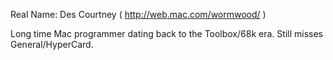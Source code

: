 Real Name: Des Courtney ( http://web.mac.com/wormwood/ )

Long time Mac programmer dating back to the Toolbox/68k era. Still misses General/HyperCard.